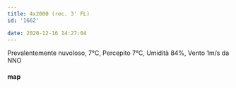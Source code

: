```yaml
---
title: 4x2000 (rec. 3' FL)
id: '1662'

date: 2020-12-16 14:27:04
---
```


Prevalentemente nuvoloso, 7°C, Percepito 7°C, Umidità 84%, Vento 1m/s da NNO

<!-- ![image](/images/2021/08/20201216-activity-map_huac7d79fe621a02d553e2b6d0967817c5_68594_700x0_resize_box_3.png) -->

#### map
